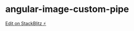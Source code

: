# angular-image-custom-pipe

[Edit on StackBlitz ⚡️](https://stackblitz.com/edit/angular-image-custom-pipe)